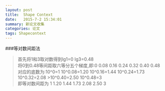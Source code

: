 ```yaml
---
layout: post
title:  Shape Context
date:   2015-7-2 15:34:01
summary: 新论文收集
categories: 论文
tags: Shapecontext
---
```

###等对数间距法
>首先将1和3取对数得到lg1=0  lg3=0.48       <br>
>将0到0.48等间距取六等分五个梯度,即:0  0.08  0.16  0.24  0.32   0.40  0.48   <br>
>对应的底数为:10^0=1   10^0.08=1.20  10^0.16=1.44   10^0.24=1.73  10^0.32=2.08   >10^0.40=2.50    10^0.48=3    <br>
>即等对数间距为 1    1.20   1.44   1.73    2.08   2.50  3  <br>


